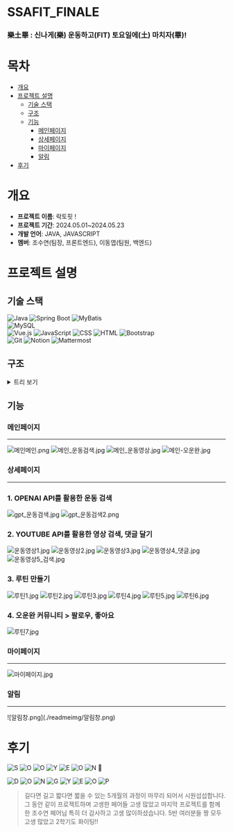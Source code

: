 # SSAFIT_FINALE

### 樂土畢 : 신나게(樂) 운동하고(FIT) 토요일에(土) 마치자(畢)! 

# 목차
- [개요](#개요)
- [프로젝트 설명](#프로젝트-설명)
  - [기술 스택](#기술-스택)
  - [구조](#구조)
  - [기능](#기능)
    - [메인페이지](#메인페이지)
    - [상세페이지](#상세페이지)
    - [마이페이지](#마이페이지)
    - [알림](#알림)
- [후기](#후기)

# 개요
- **프로젝트 이름**: 락토핏 ! 
- **프로젝트 기간**: 2024.05.01~2024.05.23
- **개발 언어**: JAVA, JAVASCRIPT
- **멤버**: 조수연(팀장, 프론트엔드), 이동엽(팀원, 백엔드)

# 프로젝트 설명

## 기술 스택
![Java](https://img.shields.io/badge/Java-000000?style=flat-square&logo=openjdk&logoColor=white)
  ![Spring Boot](https://img.shields.io/badge/Spring_Boot-6DB33F?style=flat-square&logo=spring-boot&logoColor=white)
  ![MyBatis](https://img.shields.io/badge/MyBatis-FA5941?style=flat-square&logo=mybatis&logoColor=white)  
  ![MySQL](https://img.shields.io/badge/MySQL-4479A1?style=flat-square&logo=mysql&logoColor=white)  
  ![Vue.js](https://img.shields.io/badge/Vue.js-4FC08D?style=flat-square&logo=vue.js&logoColor=white)
  ![JavaScript](https://img.shields.io/badge/JavaScript-F7DF1E?style=flat-square&logo=javascript&logoColor=black)
  ![CSS](https://img.shields.io/badge/CSS-1572B6?style=flat-square&logo=css3&logoColor=white)
  ![HTML](https://img.shields.io/badge/HTML-E34F26?style=flat-square&logo=html5&logoColor=white)
  ![Bootstrap](https://img.shields.io/badge/Bootstrap-7952B3?style=flat-square&logo=bootstrap&logoColor=white)  
  ![Git](https://img.shields.io/badge/Git-F05032?style=flat-square&logo=git&logoColor=white) 
  ![Notion](https://img.shields.io/badge/Notion-000000?style=flat-square&logo=notion&logoColor=white)
  ![Mattermost](https://img.shields.io/badge/Mattermost-0058CC?style=flat-square&logo=mattermost&logoColor=white)  


## 구조
<details>
<summary>트리 보기</summary>
![트리1.jpg](./readmeimg/트리1.jpg)

![트리2.jpg](./readmeimg/트리2.jpg)

![트리3.jpg](./readmeimg/트리3.jpg)

![트리4.jpg](./readmeimg/트리4.jpg)

![트리5.jpg](./readmeimg/트리5.jpg)

![트리6.jpg](./readmeimg/트리6.jpg)

</details>

## 기능

### 메인페이지
<hr>

![메인메인.png](./readmeimg/메인메인.png)
![메인_운동검색.jpg](./readmeimg/메인_운동검색.jpg)
![메인_운동영상.jpg](./readmeimg/메인_운동영상.jpg)
![메인-오운완.jpg](./readmeimg/메인-오운완.jpg)

### 상세페이지
<hr>

### 1. OPENAI API를 활용한 운동 검색

![gpt_운동검색.jpg](./readmeimg/gpt_운동검색.jpg)
![gpt_운동검색2.png](./readmeimg/gpt_운동검색2.png)

### 2. YOUTUBE API를 활용한 영상 검색, 댓글 달기
![운동영상1.jpg](./readmeimg/운동영상1.jpg)
![운동영상2.jpg](./readmeimg/운동영상2.jpg)
![운동영상3.jpg](./readmeimg/운동영상3.jpg)
![운동영상4_댓글.jpg](./readmeimg/운동영상4_댓글.jpg)
![운동영상5_검색.jpg](./readmeimg/운동영상5_검색.jpg)

### 3. 루틴 만들기
![루틴1.jpg](./readmeimg/루틴1.jpg)
![루틴2.jpg](./readmeimg/루틴2.jpg)
![루틴3.jpg](./readmeimg/루틴3.jpg)
![루틴4.jpg](./readmeimg/루틴4.jpg)
![루틴5.jpg](./readmeimg/루틴5.jpg)
![루틴6.jpg](./readmeimg/루틴6.jpg)

### 4. 오운완 커뮤니티 > 팔로우, 좋아요
![루틴7.jpg](./readmeimg/루틴7.jpg)

### 마이페이지 
<hr>

![마이페이지.jpg](./readmeimg/마이페이지.jpg)

### 알림
<hr>
![알림창.png](./readmeimg/알림창.png)

# 후기
  ![S](https://img.shields.io/badge/-%23FFC0CB?style=flat-square&logo=sega&logoColor=white)
  ![O](https://img.shields.io/badge/-%23FF69B4?style=flat-square&logo=opera&logoColor=white)
  ![O](https://img.shields.io/badge/-%23FF1493?style=flat-square&logo=operagx&logoColor=white)
  ![Y](https://img.shields.io/badge/-%23DB7093?style=flat-square&logo=ycombinator&logoColor=white)
  ![E](https://img.shields.io/badge/-%23C71585?style=flat-square&logo=etsy&logoColor=white)
  ![O](https://img.shields.io/badge/-%23FFB6C1?style=flat-square&logo=osano&logoColor=white)
  ![N](https://img.shields.io/badge/-%23FF00FF?style=flat-square&logo=netflix&logoColor=white)
👑
>
  ![D](https://img.shields.io/badge/-%231E90FF?style=flat-square&logo=d&logoColor=white)
  ![O](https://img.shields.io/badge/-%231A74D3?style=flat-square&logo=opera&logoColor=white)
  ![N](https://img.shields.io/badge/-%231563A9?style=flat-square&logo=naver&logoColor=white)
  ![G](https://img.shields.io/badge/-%2312428E?style=flat-square&logo=google&logoColor=white)
  ![Y](https://img.shields.io/badge/-%230F3074?style=flat-square&logo=yubico&logoColor=white)
  ![E](https://img.shields.io/badge/-%230B1E5A?style=flat-square&logo=erlang&logoColor=white)
  ![O](https://img.shields.io/badge/-%23000080?style=flat-square&logo=operagx&logoColor=white)
  ![P](https://img.shields.io/badge/-%23000040?style=flat-square&logo=planet&logoColor=white)
> 길다면 길고 짧다면 짧을 수 있는 5개월의 과정이 마무리 되어서 시원섭섭합니다. 그 동안 같이 프로젝트하며 고생한 페어들 고생 많았고 마지막 프로젝트를 함께한 조수연 페어님 특히 더 감사하고 고생 많이하셨습니다. 5반 여러분들 짱 모두 고생 많았고 2학기도 화이팅!!
